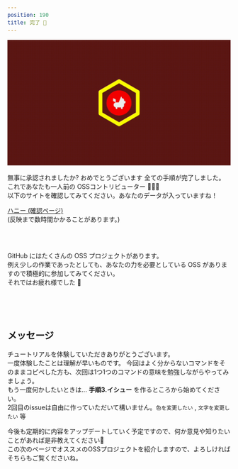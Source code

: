 ```yaml
---
position: 190
title: 完了 🥳
---
```


![gif](/tutorial/eye-complete.gif)

無事に承認されましたか? おめでとうございます 全ての手順が完了しました。これであなたも一人前の OSSコントリビューター 🎉🎉🎉  
以下のサイトを確認してみてください。あなたのデータが入っていますね！

<a href="https://hunny-viewer.web.app" class='linkbutton'>ハニー (確認ページ)</a>  
(反映まで数時間かかることがあります。)

<br />
<br />

GitHub にはたくさんの OSS プロジェクトがあります。  
例え少しの作業であったとしても、あなたの力を必要としている OSS がありますので積極的に参加してみてください。  
それではお疲れ様でした 👋

<br />
<br />
<br />

## メッセージ

チュートリアルを体験していただきありがとうございます。  
一度体験したことは理解が早いものです。
今回はよく分からないコマンドをそのままコピペした方も、次回は1つ1つのコマンドの意味を勉強しながらやってみましょう。  
もう一度何かしたいときは... **手順3.イシュー** を作るところから始めてください。  
2回目のissueは自由に作っていただいて構いません。`色を変更したい` , `文字を変更したい` 等

今後も定期的に内容をアップデートしていく予定ですので、何か意見や知りたいことがあれば是非教えてください🐝  
この次のページでオススメのOSSプロジェクトを紹介しますので、よろしければそちらもご覧くださいね。
